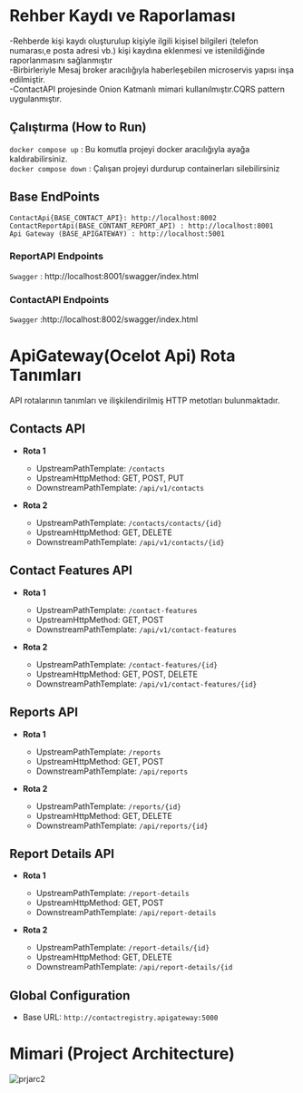 # Rehber Kaydı ve Raporlaması
-Rehberde kişi kaydı oluşturulup kişiyle ilgili kişisel bilgileri (telefon numarası,e posta adresi vb.) kişi kaydına eklenmesi ve istenildiğinde raporlanmasını sağlanmıştır\
-Birbirleriyle Mesaj broker aracılığıyla haberleşebilen microservis yapısı inşa edilmiştir.\
-ContactAPI projesinde Onion Katmanlı mimari kullanılmıştır.CQRS pattern uygulanmıştır.
## Çalıştırma (How to Run)
`docker compose up` : Bu komutla projeyi docker aracılığıyla ayağa kaldırabilirsiniz.\
`docker compose down` : Çalışan projeyi durdurup containerları silebilirsiniz

## Base EndPoints
`ContactApi{BASE_CONTACT_API}: http://localhost:8002` \
`ContactReportApi(BASE_CONTANT_REPORT_API) : http://localhost:8001`\
`Api Gateway (BASE_APIGATEWAY) : http://localhost:5001`

### ReportAPI Endpoints
`Swagger` : http://localhost:8001/swagger/index.html


### ContactAPI Endpoints
`Swagger` :http://localhost:8002/swagger/index.html

# ApiGateway(Ocelot Api) Rota Tanımları
API rotalarının tanımları ve ilişkilendirilmiş HTTP metotları bulunmaktadır.

## Contacts API

- **Rota 1**
  - UpstreamPathTemplate: `/contacts`
  - UpstreamHttpMethod: GET, POST, PUT
  - DownstreamPathTemplate: `/api/v1/contacts`

- **Rota 2**
  - UpstreamPathTemplate: `/contacts/contacts/{id}`
  - UpstreamHttpMethod: GET, DELETE
  - DownstreamPathTemplate: `/api/v1/contacts/{id}`

## Contact Features API

- **Rota 1**
  - UpstreamPathTemplate: `/contact-features`
  - UpstreamHttpMethod: GET, POST
  - DownstreamPathTemplate: `/api/v1/contact-features`

- **Rota 2**
  - UpstreamPathTemplate: `/contact-features/{id}`
  - UpstreamHttpMethod: GET, POST, DELETE
  - DownstreamPathTemplate: `/api/v1/contact-features/{id}`

## Reports API

- **Rota 1**
  - UpstreamPathTemplate: `/reports`
  - UpstreamHttpMethod: GET, POST
  - DownstreamPathTemplate: `/api/reports`

- **Rota 2**
  - UpstreamPathTemplate: `/reports/{id}`
  - UpstreamHttpMethod: GET, DELETE
  - DownstreamPathTemplate: `/api/reports/{id}`

## Report Details API

- **Rota 1**
  - UpstreamPathTemplate: `/report-details`
  - UpstreamHttpMethod: GET, POST
  - DownstreamPathTemplate: `/api/report-details`

- **Rota 2**
  - UpstreamPathTemplate: `/report-details/{id}`
  - UpstreamHttpMethod: GET, DELETE
  - DownstreamPathTemplate: `/api/report-details/{id`

## Global Configuration

- Base URL: `http://contactregistry.apigateway:5000`


# Mimari (Project Architecture)

![prjarc2](https://github.com/adnanarslangiray/ContactRegistry/assets/33246502/00eb24a4-4b7f-4ff6-9ea4-c4aeebad368c)



